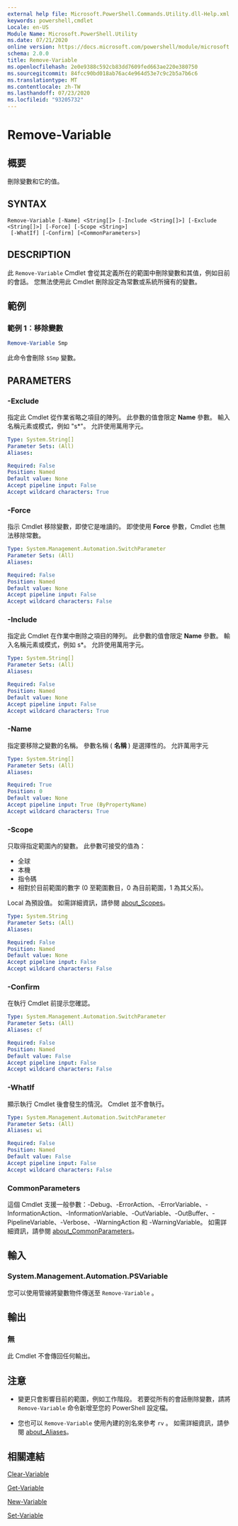 ```yaml
---
external help file: Microsoft.PowerShell.Commands.Utility.dll-Help.xml
keywords: powershell,cmdlet
Locale: en-US
Module Name: Microsoft.PowerShell.Utility
ms.date: 07/21/2020
online version: https://docs.microsoft.com/powershell/module/microsoft.powershell.utility/remove-variable?view=powershell-6&WT.mc_id=ps-gethelp
schema: 2.0.0
title: Remove-Variable
ms.openlocfilehash: 2e0e9388c592cb83dd7609fed663ae220e380750
ms.sourcegitcommit: 84fcc90bd018ab76ac4e964d53e7c9c2b5a7b6c6
ms.translationtype: MT
ms.contentlocale: zh-TW
ms.lasthandoff: 07/23/2020
ms.locfileid: "93205732"
---
```

# Remove-Variable

## 概要
刪除變數和它的值。

## SYNTAX

```
Remove-Variable [-Name] <String[]> [-Include <String[]>] [-Exclude <String[]>] [-Force] [-Scope <String>]
 [-WhatIf] [-Confirm] [<CommonParameters>]
```

## DESCRIPTION

此 `Remove-Variable` Cmdlet 會從其定義所在的範圍中刪除變數和其值，例如目前的會話。 您無法使用此 Cmdlet 刪除設定為常數或系統所擁有的變數。

## 範例

### 範例 1︰移除變數

```powershell
Remove-Variable Smp
```

此命令會刪除 `$Smp` 變數。

## PARAMETERS

### -Exclude

指定此 Cmdlet 從作業省略之項目的陣列。 此參數的值會限定 **Name** 參數。 輸入名稱元素或模式，例如 "s*"。 允許使用萬用字元。

```yaml
Type: System.String[]
Parameter Sets: (All)
Aliases:

Required: False
Position: Named
Default value: None
Accept pipeline input: False
Accept wildcard characters: True
```

### -Force

指示 Cmdlet 移除變數，即使它是唯讀的。 即使使用 **Force** 參數，Cmdlet 也無法移除常數。

```yaml
Type: System.Management.Automation.SwitchParameter
Parameter Sets: (All)
Aliases:

Required: False
Position: Named
Default value: None
Accept pipeline input: False
Accept wildcard characters: False
```

### -Include

指定此 Cmdlet 在作業中刪除之項目的陣列。 此參數的值會限定 **Name** 參數。 輸入名稱元素或模式，例如 s*。 允許使用萬用字元。

```yaml
Type: System.String[]
Parameter Sets: (All)
Aliases:

Required: False
Position: Named
Default value: None
Accept pipeline input: False
Accept wildcard characters: True
```

### -Name

指定要移除之變數的名稱。 參數名稱 ( **名稱** ) 是選擇性的。
允許萬用字元

```yaml
Type: System.String[]
Parameter Sets: (All)
Aliases:

Required: True
Position: 0
Default value: None
Accept pipeline input: True (ByPropertyName)
Accept wildcard characters: True
```

### -Scope

只取得指定範圍內的變數。 此參數可接受的值為：

- 全球
- 本機
- 指令碼
- 相對於目前範圍的數字 (0 至範圍數目，0 為目前範圍，1 為其父系)。

Local 為預設值。 如需詳細資訊，請參閱 [about_Scopes](../Microsoft.PowerShell.Core/About/about_Scopes.md)。

```yaml
Type: System.String
Parameter Sets: (All)
Aliases:

Required: False
Position: Named
Default value: None
Accept pipeline input: False
Accept wildcard characters: False
```

### -Confirm

在執行 Cmdlet 前提示您確認。

```yaml
Type: System.Management.Automation.SwitchParameter
Parameter Sets: (All)
Aliases: cf

Required: False
Position: Named
Default value: False
Accept pipeline input: False
Accept wildcard characters: False
```

### -WhatIf

顯示執行 Cmdlet 後會發生的情況。 Cmdlet 並不會執行。

```yaml
Type: System.Management.Automation.SwitchParameter
Parameter Sets: (All)
Aliases: wi

Required: False
Position: Named
Default value: False
Accept pipeline input: False
Accept wildcard characters: False
```

### CommonParameters

這個 Cmdlet 支援一般參數：-Debug、-ErrorAction、-ErrorVariable、-InformationAction、-InformationVariable、-OutVariable、-OutBuffer、-PipelineVariable、-Verbose、-WarningAction 和 -WarningVariable。 如需詳細資訊，請參閱 [about_CommonParameters](https://go.microsoft.com/fwlink/?LinkID=113216)。

## 輸入

### System.Management.Automation.PSVariable

您可以使用管線將變數物件傳送至 `Remove-Variable` 。

## 輸出

### 無

此 Cmdlet 不會傳回任何輸出。

## 注意

- 變更只會影響目前的範圍，例如工作階段。 若要從所有的會話刪除變數，請將 `Remove-Variable` 命令新增至您的 PowerShell 設定檔。

- 您也可以 `Remove-Variable` 使用內建的別名來參考 `rv` 。 如需詳細資訊，請參閱 [about_Aliases](../Microsoft.PowerShell.Core/About/about_Aliases.md)。

## 相關連結

[Clear-Variable](Clear-Variable.md)

[Get-Variable](Get-Variable.md)

[New-Variable](New-Variable.md)

[Set-Variable](Set-Variable.md)
